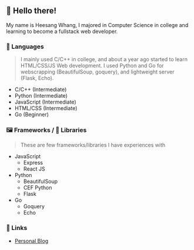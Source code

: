 ## 👋 Hello there!
 My name is Heesang Whang, I majored in Computer Science in college and learning to become a fullstack web developer. 
 
### 🔖 Languages

> I mainly used C/C++ in college, and about a year ago started to learn HTML/CSS/JS Web development. I used Python and Go for webscrapping (BeautifulSoup, goquery), and lightweight server (Flask, Echo).

* C/C++ (Intermediate)
* Python (Intermediate)
* JavaScript (Intermediate)
* HTML/CSS (Intermediate)
* Go (Beginner)

### 🖼 Frameworks / 📕 Libraries

> These are few frameworks/libraries I have experiences with

* JavaScript
  * Express
  * React JS
* Python
  * BeautifulSoup
  * CEF Python
  * Flask
* Go
  * Goquery
  * Echo

### 🔗 Links

* [Personal Blog](https://runfridge-dev-blog.netlify.app/)
